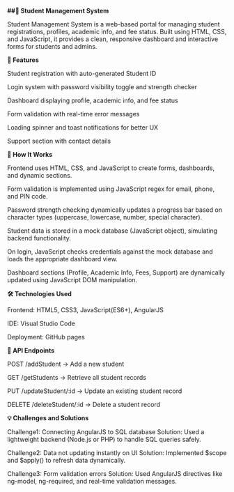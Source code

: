 **##📰 Student Management System**

Student Management System is a web-based portal for managing student registrations, profiles, academic info, and fee status.
Built using HTML, CSS, and JavaScript, it provides a clean, responsive dashboard and interactive forms for students and admins.

**🚀 Features**

Student registration with auto-generated Student ID

Login system with password visibility toggle and strength checker

Dashboard displaying profile, academic info, and fee status

Form validation with real-time error messages

Loading spinner and toast notifications for better UX

Support section with contact details

**🧠 How It Works**

Frontend uses HTML, CSS, and JavaScript to create forms, dashboards, and dynamic sections.

Form validation is implemented using JavaScript regex for email, phone, and PIN code.

Password strength checking dynamically updates a progress bar based on character types (uppercase, lowercase, number, special character).

Student data is stored in a mock database (JavaScript object), simulating backend functionality.

On login, JavaScript checks credentials against the mock database and loads the appropriate dashboard view.

Dashboard sections (Profile, Academic Info, Fees, Support) are dynamically updated using JavaScript DOM manipulation.

**🛠️ Technologies Used**

Frontend: HTML5, CSS3, JavaScript(ES6+), AngularJS

IDE: Visual Studio Code

Deployment: GitHub pages

**🧩 API Endpoints**

POST /addStudent → Add a new student

GET /getStudents → Retrieve all student records

PUT /updateStudent/:id → Update an existing student record

DELETE /deleteStudent/:id → Delete a student record 

**💡 Challenges and Solutions**

Challenge1: Connecting AngularJS to SQL database Solution: Used a lightweight backend (Node.js or PHP) to handle SQL queries safely.

Challenge2: Data not updating instantly on UI Solution: Implemented $scope and $apply() to refresh data dynamically.

Challenge3: Form validation errors Solution: Used AngularJS directives like ng-model, ng-required, and real-time validation messages.
